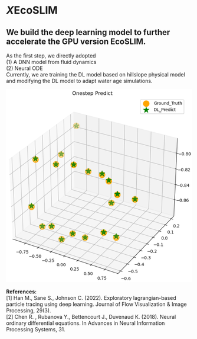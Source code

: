 # *X*EcoSLIM  
## We build the deep learning model to further accelerate the GPU version EcoSLIM.  
As the first step, we directly adopted  
(1) A DNN model from fluid dynamics   
(2) Neural ODE  
Currently, we are training the DL model based on hillslope physical model and modifying the DL model to adapt water age simulations.  

![image](https://github.com/aureliayang/XEcoSLIM/blob/main/images/onestep.png)   

**References:**  
[1] Han M., Sane S., Johnson C. (2022). Exploratory lagrangian-based particle tracing using deep learning. Journal of Flow Visualization & Image Processing, 29(3).  
[2] Chen R. , Rubanova Y., Bettencourt J., Duvenaud K. (2018). Neural ordinary differential equations. In Advances in Neural Information Processing Systems, 31.  


